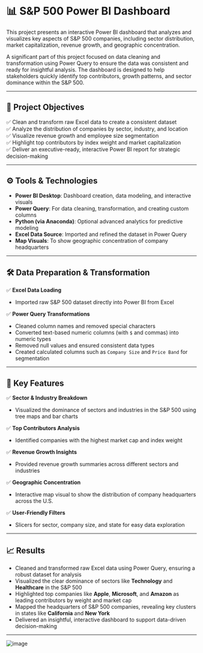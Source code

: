 # 📊 S&P 500 Power BI Dashboard

This project presents an interactive Power BI dashboard that analyzes and visualizes key aspects of S&P 500 companies, including sector distribution, market capitalization, revenue growth, and geographic concentration. 

A significant part of this project focused on data cleaning and transformation using Power Query to ensure the data was consistent and ready for insightful analysis. The dashboard is designed to help stakeholders quickly identify top contributors, growth patterns, and sector dominance within the S&P 500.

---

## 🎯 Project Objectives

✅ Clean and transform raw Excel data to create a consistent dataset  
✅ Analyze the distribution of companies by sector, industry, and location  
✅ Visualize revenue growth and employee size segmentation  
✅ Highlight top contributors by index weight and market capitalization  
✅ Deliver an executive-ready, interactive Power BI report for strategic decision-making  

---

## ⚙️ Tools & Technologies

- **Power BI Desktop**: Dashboard creation, data modeling, and interactive visuals  
- **Power Query**: For data cleaning, transformation, and creating custom columns  
- **Python (via Anaconda)**: Optional advanced analytics for predictive modeling  
- **Excel Data Source**: Imported and refined the dataset in Power Query  
- **Map Visuals**: To show geographic concentration of company headquarters  

---

## 🛠️ Data Preparation & Transformation

✅ **Excel Data Loading**  
- Imported raw S&P 500 dataset directly into Power BI from Excel  

✅ **Power Query Transformations**  
- Cleaned column names and removed special characters  
- Converted text-based numeric columns (with `$` and commas) into numeric types  
- Removed null values and ensured consistent data types  
- Created calculated columns such as `Company Size` and `Price Band` for segmentation  

---

## 🔑 Key Features

✅ **Sector & Industry Breakdown**  
- Visualized the dominance of sectors and industries in the S&P 500 using tree maps and bar charts  

✅ **Top Contributors Analysis**  
- Identified companies with the highest market cap and index weight  

✅ **Revenue Growth Insights**  
- Provided revenue growth summaries across different sectors and industries  

✅ **Geographic Concentration**  
- Interactive map visual to show the distribution of company headquarters across the U.S.  

✅ **User-Friendly Filters**  
- Slicers for sector, company size, and state for easy data exploration  

---

## 📈 Results

- Cleaned and transformed raw Excel data using Power Query, ensuring a robust dataset for analysis  
- Visualized the clear dominance of sectors like **Technology** and **Healthcare** in the S&P 500  
- Highlighted top companies like **Apple**, **Microsoft**, and **Amazon** as leading contributors by weight and market cap  
- Mapped the headquarters of S&P 500 companies, revealing key clusters in states like **California** and **New York**  
- Delivered an insightful, interactive dashboard to support data-driven decision-making  

---


![image](https://github.com/user-attachments/assets/713d2473-a736-4eb5-9ae6-a19956c80be0)

